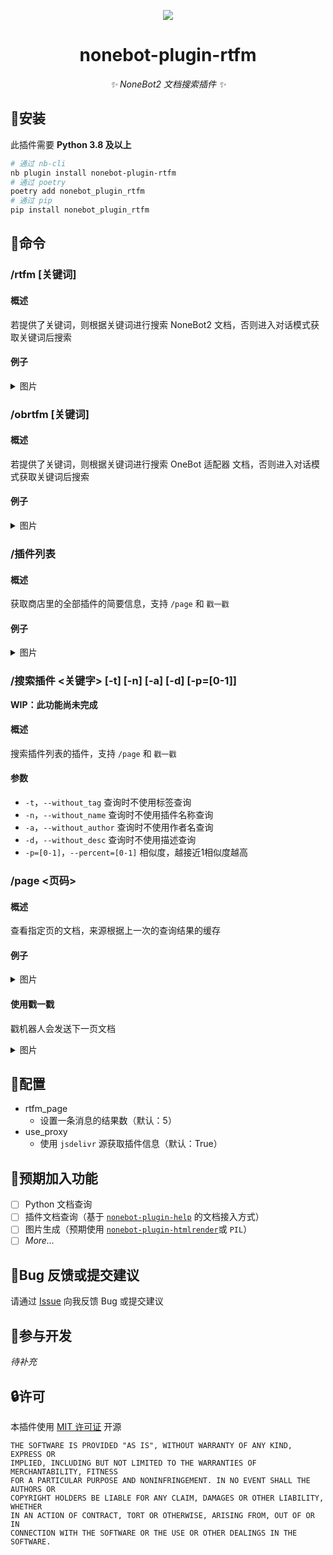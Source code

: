 <p align="center">
  <img src="https://s2.loli.net/2022/05/01/fbZuQPidkqt6vjp.png">
</p>

<div align="center">

<!-- prettier-ignore-start -->
<!-- markdownlint-disable-next-line MD036 -->

# nonebot-plugin-rtfm

_✨ NoneBot2 文档搜索插件 ✨_
<!-- prettier-ignore-end -->

</div>

## 🚀安装

此插件需要 **Python 3.8 及以上**

```bash
# 通过 nb-cli
nb plugin install nonebot-plugin-rtfm
# 通过 poetry
poetry add nonebot_plugin_rtfm
# 通过 pip
pip install nonebot_plugin_rtfm
```

## 📝命令

### /rtfm [关键词]

#### 概述

若提供了关键词，则根据关键词进行搜索 NoneBot2 文档，否则进入对话模式获取关键词后搜索

#### 例子

<details>
<summary>图片</summary>

![-ff3a75dd1b3b136.png](https://s2.loli.net/2022/04/26/jBCWS9Z6NvdTJeA.png)

</details>

### /obrtfm [关键词]

#### 概述

若提供了关键词，则根据关键词进行搜索 OneBot 适配器 文档，否则进入对话模式获取关键词后搜索

#### 例子

<details>
<summary>图片</summary>

![-736fa5bfcf4805f2.png](https://s2.loli.net/2022/04/26/Tsn8QrWvODygqwI.png)

</details>

### /插件列表

#### 概述

获取商店里的全部插件的简要信息，支持 `/page` 和 `戳一戳`

#### 例子

<details>
<summary>图片</summary>

![_J_T~YS6NJDRF61__6_8M~4.png](https://s2.loli.net/2022/04/27/lmLwqRY86yesfAM.png)

</details>

### /搜索插件 <关键字> [-t] [-n] [-a] [-d] [-p=[0-1]]

**WIP：此功能尚未完成**

#### 概述

搜索插件列表的插件，支持 `/page` 和 `戳一戳`

#### 参数

- `-t`，`--without_tag` 查询时不使用标签查询
- `-n`，`--without_name` 查询时不使用插件名称查询
- `-a`，`--without_author` 查询时不使用作者名查询
- `-d`，`--without_desc` 查询时不使用描述查询
- `-p=[0-1]`，`--percent=[0-1]` 相似度，越接近1相似度越高

### /page <页码>

#### 概述

查看指定页的文档，来源根据上一次的查询结果的缓存

#### 例子

<details>
<summary>图片</summary>

![1650986335404.png](https://s2.loli.net/2022/04/26/vrdhkiVnTs1w37K.png)

</details>

#### 使用戳一戳

戳机器人会发送下一页文档

<details>
<summary>图片</summary>

![1650986464565.png](https://s2.loli.net/2022/04/26/QWH1ul72O9MGqZm.png)

</details>

## 🔧配置

- rtfm_page
  - 设置一条消息的结果数（默认：5）
- use_proxy
  - 使用 `jsdelivr` 源获取插件信息（默认：True）

## 🚧预期加入功能

- [ ] Python 文档查询
- [ ] 插件文档查询（基于 [`nonebot-plugin-help`](https://github.com/XZhouQD/nonebot-plugin-help) 的文档接入方式）
- [ ] 图片生成（预期使用 [`nonebot-plugin-htmlrender`](https://github.com/kexue-z/nonebot-plugin-htmlrender)或 `PIL`）
- [ ] _More..._

## 🐛Bug 反馈或提交建议

请通过 [Issue](https://github.com/MingxuanGame/nonebot-plugin-rtfm/issues) 向我反馈 Bug 或提交建议

## 👥参与开发

_待补充_

## 🔒️许可

本插件使用 [MIT 许可证](https://github.com/MingxuanGame/nonebot-plugin-rtfm/blob/master/LICENSE) 开源

```
THE SOFTWARE IS PROVIDED "AS IS", WITHOUT WARRANTY OF ANY KIND, EXPRESS OR
IMPLIED, INCLUDING BUT NOT LIMITED TO THE WARRANTIES OF MERCHANTABILITY, FITNESS
FOR A PARTICULAR PURPOSE AND NONINFRINGEMENT. IN NO EVENT SHALL THE AUTHORS OR
COPYRIGHT HOLDERS BE LIABLE FOR ANY CLAIM, DAMAGES OR OTHER LIABILITY, WHETHER
IN AN ACTION OF CONTRACT, TORT OR OTHERWISE, ARISING FROM, OUT OF OR IN
CONNECTION WITH THE SOFTWARE OR THE USE OR OTHER DEALINGS IN THE SOFTWARE.
```
